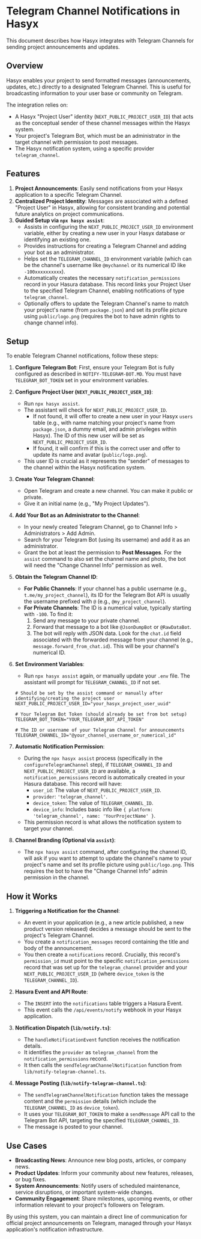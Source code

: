 # Telegram Channel Notifications in Hasyx

This document describes how Hasyx integrates with Telegram Channels for sending project announcements and updates.

## Overview

Hasyx enables your project to send formatted messages (announcements, updates, etc.) directly to a designated Telegram Channel. This is useful for broadcasting information to your user base or community on Telegram.

The integration relies on:
- A Hasyx "Project User" identity (`NEXT_PUBLIC_PROJECT_USER_ID`) that acts as the conceptual sender of these channel messages within the Hasyx system.
- Your project's Telegram Bot, which must be an administrator in the target channel with permission to post messages.
- The Hasyx notification system, using a specific provider `telegram_channel`.

## Features

1.  **Project Announcements**: Easily send notifications from your Hasyx application to a specific Telegram Channel.
2.  **Centralized Project Identity**: Messages are associated with a defined "Project User" in Hasyx, allowing for consistent branding and potential future analytics on project communications.
3.  **Guided Setup via `npx hasyx assist`**:
    *   Assists in configuring the `NEXT_PUBLIC_PROJECT_USER_ID` environment variable, either by creating a new user in your Hasyx database or identifying an existing one.
    *   Provides instructions for creating a Telegram Channel and adding your bot as an administrator.
    *   Helps set the `TELEGRAM_CHANNEL_ID` environment variable (which can be the channel's username like `@mychannel` or its numerical ID like `-100xxxxxxxxxx`).
    *   Automatically creates the necessary `notification_permissions` record in your Hasura database. This record links your Project User to the specified Telegram Channel, enabling notifications of type `telegram_channel`.
    *   Optionally offers to update the Telegram Channel's name to match your project's name (from `package.json`) and set its profile picture using `public/logo.png` (requires the bot to have admin rights to change channel info).

## Setup

To enable Telegram Channel notifications, follow these steps:

1.  **Configure Telegram Bot**: First, ensure your Telegram Bot is fully configured as described in `NOTIFY-TELEGRAM-BOT.MD`. You must have `TELEGRAM_BOT_TOKEN` set in your environment variables.

2.  **Configure Project User (`NEXT_PUBLIC_PROJECT_USER_ID`)**:
    *   Run `npx hasyx assist`.
    *   The assistant will check for `NEXT_PUBLIC_PROJECT_USER_ID`. 
        *   If not found, it will offer to create a new user in your Hasyx `users` table (e.g., with name matching your project's name from `package.json`, a dummy email, and admin privileges within Hasyx). The ID of this new user will be set as `NEXT_PUBLIC_PROJECT_USER_ID`.
        *   If found, it will confirm if this is the correct user and offer to update its name and avatar (`public/logo.png`).
    *   This user ID is crucial as it represents the "sender" of messages to the channel within the Hasyx notification system.

3.  **Create Your Telegram Channel**:
    *   Open Telegram and create a new channel. You can make it public or private.
    *   Give it an initial name (e.g., "My Project Updates").

4.  **Add Your Bot as an Administrator to the Channel**:
    *   In your newly created Telegram Channel, go to Channel Info > Administrators > Add Admin.
    *   Search for your Telegram Bot (using its username) and add it as an administrator.
    *   Grant the bot at least the permission to **Post Messages**. For the `assist` command to also set the channel name and photo, the bot will need the "Change Channel Info" permission as well.

5.  **Obtain the Telegram Channel ID**:
    *   **For Public Channels**: If your channel has a public username (e.g., `t.me/my_project_channel`), its ID for the Telegram Bot API is usually the username prefixed with `@` (e.g., `@my_project_channel`).
    *   **For Private Channels**: The ID is a numerical value, typically starting with `-100`. To find it:
        1.  Send any message to your private channel.
        2.  Forward that message to a bot like `@JsonDumpBot` or `@RawDataBot`.
        3.  The bot will reply with JSON data. Look for the `chat.id` field associated with the forwarded message from your channel (e.g., `message.forward_from_chat.id`). This will be your channel's numerical ID.

6.  **Set Environment Variables**:
    *   Run `npx hasyx assist` again, or manually update your `.env` file. The assistant will prompt for `TELEGRAM_CHANNEL_ID` if not set.
    ```env
    # Should be set by the assist command or manually after identifying/creating the project user
    NEXT_PUBLIC_PROJECT_USER_ID="your_hasyx_project_user_uuid"

    # Your Telegram Bot Token (should already be set from bot setup)
    TELEGRAM_BOT_TOKEN="YOUR_TELEGRAM_BOT_API_TOKEN"

    # The ID or username of your Telegram Channel for announcements
    TELEGRAM_CHANNEL_ID="@your_channel_username_or_numerical_id" 
    ```

7.  **Automatic Notification Permission**: 
    *   During the `npx hasyx assist` process (specifically in the `configureTelegramChannel` step), if `TELEGRAM_CHANNEL_ID` and `NEXT_PUBLIC_PROJECT_USER_ID` are available, a `notification_permissions` record is automatically created in your Hasura database. This record will have:
        *   `user_id`: The value of `NEXT_PUBLIC_PROJECT_USER_ID`.
        *   `provider`: `'telegram_channel'`.
        *   `device_token`: The value of `TELEGRAM_CHANNEL_ID`.
        *   `device_info`: Includes basic info like `{ platform: 'telegram_channel', name: 'YourProjectName' }`.
    *   This permission record is what allows the notification system to target your channel.

8.  **Channel Branding (Optional via `assist`)**:
    *   The `npx hasyx assist` command, after configuring the channel ID, will ask if you want to attempt to update the channel's name to your project's name and set its profile picture using `public/logo.png`. This requires the bot to have the "Change Channel Info" admin permission in the channel.

## How it Works

1.  **Triggering a Notification for the Channel**:
    *   An event in your application (e.g., a new article published, a new product version released) decides a message should be sent to the project's Telegram Channel.
    *   You create a `notification_messages` record containing the title and body of the announcement.
    *   You then create a `notifications` record. Crucially, this record's `permission_id` must point to the specific `notification_permissions` record that was set up for the `telegram_channel` provider and your `NEXT_PUBLIC_PROJECT_USER_ID` (where `device_token` is the `TELEGRAM_CHANNEL_ID`).

2.  **Hasura Event and API Route**:
    *   The `INSERT` into the `notifications` table triggers a Hasura Event.
    *   This event calls the `/api/events/notify` webhook in your Hasyx application.

3.  **Notification Dispatch (`lib/notify.ts`)**:
    *   The `handleNotificationEvent` function receives the notification details.
    *   It identifies the `provider` as `telegram_channel` from the `notification_permissions` record.
    *   It then calls the `sendTelegramChannelNotification` function from `lib/notify-telegram-channel.ts`.

4.  **Message Posting (`lib/notify-telegram-channel.ts`)**:
    *   The `sendTelegramChannelNotification` function takes the message content and the `permission` details (which include the `TELEGRAM_CHANNEL_ID` as `device_token`).
    *   It uses your `TELEGRAM_BOT_TOKEN` to make a `sendMessage` API call to the Telegram Bot API, targeting the specified `TELEGRAM_CHANNEL_ID`.
    *   The message is posted to your channel.

## Use Cases

*   **Broadcasting News**: Announce new blog posts, articles, or company news.
*   **Product Updates**: Inform your community about new features, releases, or bug fixes.
*   **System Announcements**: Notify users of scheduled maintenance, service disruptions, or important system-wide changes.
*   **Community Engagement**: Share milestones, upcoming events, or other information relevant to your project's followers on Telegram.

By using this system, you can maintain a direct line of communication for official project announcements on Telegram, managed through your Hasyx application's notification infrastructure.
